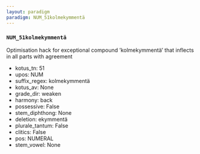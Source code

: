 ```yaml
---
layout: paradigm
paradigm: NUM_51kolmekymmentä
---
```

### ` NUM_51kolmekymmentä `

Optimisation hack for exceptional compound ’kolmekymmentä’ that inflects in all parts with agreement
* kotus_tn: 51
* upos: NUM
* suffix_regex: kolmekymmentä
* kotus_av: None
* grade_dir: weaken
* harmony: back
* possessive: False
* stem_diphthong: None
* deletion: ekymmentä
* plurale_tantum: False
* clitics: False
* pos: NUMERAL
* stem_vowel: None
